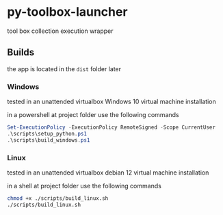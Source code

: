 # py-toolbox-launcher

tool box collection execution wrapper

## Builds

the app is located in the `dist` folder later

### Windows

tested in an unattended virtualbox Windows 10 virtual machine installation

in a powershell at project folder use the following commands

```PowerShell
Set-ExecutionPolicy -ExecutionPolicy RemoteSigned -Scope CurrentUser
.\scripts\setup_python.ps1
.\scripts\build_windows.ps1
```

### Linux

tested in an unattended virtualbox debian 12 virtual machine installation

in a shell at project folder use the following commands

```bash
chmod +x ./scripts/build_linux.sh 
./scripts/build_linux.sh
```
